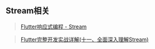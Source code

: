 ## Stream相关

> [ Flutter响应式编程 - Stream ]( https://www.jianshu.com/p/675f797f8280 ) <br/>

> [ Flutter完整开发实战详解(十一、全面深入理解Stream) ]( https://www.jianshu.com/p/b7cca3a89618?utm_source=desktop&utm_medium=timeline) <br/>


